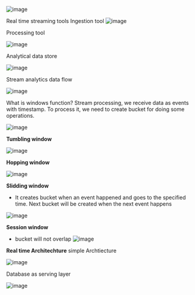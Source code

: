
![image](https://user-images.githubusercontent.com/38088886/111032031-5d985f00-8402-11eb-8394-5d1739c27d23.png)

Real time streaming tools
Ingestion tool
![image](https://user-images.githubusercontent.com/38088886/111032215-0941af00-8403-11eb-8204-e8c83a28ea99.png)

Processing tool

![image](https://user-images.githubusercontent.com/38088886/111032319-810fd980-8403-11eb-98e9-19c0cc8243f2.png)

Analytical data store

![image](https://user-images.githubusercontent.com/38088886/111032340-95ec6d00-8403-11eb-95c8-4837d0491632.png)

Stream analytics data flow

![image](https://user-images.githubusercontent.com/38088886/111032427-1743ff80-8404-11eb-9647-40822a9bbd64.png)


What is windows function?
Stream processing, we receive data as events with timestamp. To process it, we need to create bucket for doing some operations.

![image](https://user-images.githubusercontent.com/38088886/111032635-22e3f600-8405-11eb-8c8a-5a0c5dcf67ae.png)

**Tumbling window**

![image](https://user-images.githubusercontent.com/38088886/111032767-bfa69380-8405-11eb-9d0a-9a95b72948e6.png)

**Hopping window**

![image](https://user-images.githubusercontent.com/38088886/111032875-4ce9e800-8406-11eb-9f2a-40c744a4bf40.png)

**Slidding window**

* It creates bucket when an event happened and goes to the specified time. Next bucket will be created when the next event happens

![image](https://user-images.githubusercontent.com/38088886/111032997-f29d5700-8406-11eb-99bb-79cbccc0b6f0.png)


**Session window**
* bucket will not overlap
![image](https://user-images.githubusercontent.com/38088886/111033210-f2ea2200-8407-11eb-8d60-95002fa54a0b.png)


**Real time Architechture**
simple Archtiecture

![image](https://user-images.githubusercontent.com/38088886/111033280-5411f580-8408-11eb-8651-46fc834baf31.png)

Database as serving layer

![image](https://user-images.githubusercontent.com/38088886/111033315-8cb1cf00-8408-11eb-8867-fb33906f7a97.png)





